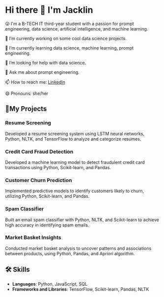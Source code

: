 # Hi there 👋 I'm Jacklin

😜 I'm a B-TECH IT third-year student with a passion for prompt engineering, data science, artificial intelligence, and machine learning.

🔭 I’m currently working on some cool data science projects.

🌱 I’m currently learning data science, machine learning, prompt engineering.

🤔 I’m looking for help with data science.

💬 Ask me about prompt engineering.

📫 How to reach me: [LinkedIn](https://www.linkedin.com/in/jacklinsibiyal/)

😄 Pronouns: she/her

## 🚀My Projects

### Resume Screening
Developed a resume screening system using LSTM neural networks, Python, NLTK, and TensorFlow to analyze and categorize resumes.

### Credit Card Fraud Detection
Developed a machine learning model to detect fraudulent credit card transactions using Python, Scikit-learn, and Pandas.

### Customer Churn Prediction
Implemented predictive models to identify customers likely to churn, utilizing Python, Scikit-learn, and Pandas.

### Spam Classifier
Built an email spam classifier with Python, NLTK, and Scikit-learn to achieve high accuracy in identifying spam emails.

### Market Basket Insights
Conducted market basket analysis to uncover patterns and associations between products, using Python, Pandas, and Apriori algorithm.

## 🛠️ Skills
- **Languages**: Python, JavaScript, SQL
- **Frameworks and Libraries**: TensorFlow, Scikit-learn, Pandas, NLTK
